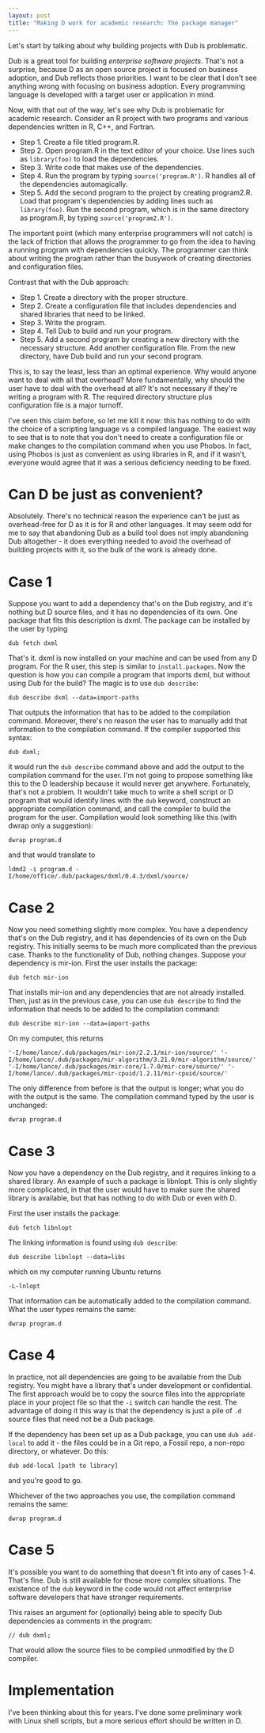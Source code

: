 ```yaml
---
layout: post
title: "Making D work for academic research: The package manager"
---
```

Let's start by talking about why building projects with Dub is problematic.

Dub is a great tool for building *enterprise software projects*. That's not a surprise, because D as an open source project is focused on business adoption, and Dub reflects those priorities. I want to be clear that I don't see anything wrong with focusing on business adoption. Every programming language is developed with a target user or application in mind.

Now, with that out of the way, let's see why Dub is problematic for academic research. Consider an R project with two programs and various dependencies written in R, C++, and Fortran.

- Step 1. Create a file titled program.R.
- Step 2. Open program.R in the text editor of your choice. Use lines such as `library(foo)` to load the dependencies.
- Step 3. Write code that makes use of the dependencies.
- Step 4. Run the program by typing `source('program.R')`. R handles all of the dependencies automagically.
- Step 5. Add the second program to the project by creating program2.R. Load that program's dependencies by adding lines such as `library(foo)`. Run the second program, which is in the same directory as program.R, by typing `source('program2.R')`.

The important point (which many enterprise programmers will not catch) is the lack of friction that allows the programmer to go from the idea to having a running program with dependencies quickly. The programmer can think about writing the program rather than the busywork of creating directories and configuration files.

Contrast that with the Dub approach:

- Step 1. Create a directory with the proper structure.
- Step 2. Create a configuration file that includes dependencies and shared libraries that need to be linked.
- Step 3. Write the program.
- Step 4. Tell Dub to build and run your program.
- Step 5. Add a second program by creating a new directory with the necessary structure. Add another configuration file. From the new directory, have Dub build and run your second program.

This is, to say the least, less than an optimal experience. Why would anyone want to deal with all that overhead? More fundamentally, why should the user have to deal with the overhead at all? It's not necessary if they're writing a program with R. The required directory structure plus configuration file is a major turnoff.

I've seen this claim before, so let me kill it now: this has nothing to do with the choice of a scripting language vs a compiled language. The easiest way to see that is to note that you don't need to create a configuration file or make changes to the compilation command when you use Phobos. In fact, using Phobos is just as convenient as using libraries in R, and if it wasn't, everyone would agree that it was a serious deficiency needing to be fixed.

# Can D be just as convenient?

Absolutely. There's no technical reason the experience can't be just as overhead-free for D as it is for R and other languages. It may seem odd for me to say that abandoning Dub as a build tool does not imply abandoning Dub altogether - it does everything needed to avoid the overhead of building projects with it, so the bulk of the work is already done.

# Case 1

Suppose you want to add a dependency that's on the Dub registry, and it's nothing but D source files, and it has no dependencies of its own. One package that fits this description is dxml. The package can be installed by the user by typing

```
dub fetch dxml
```

That's it. dxml is now installed on your machine and can be used from any D program. For the R user, this step is similar to `install.packages`. Now the question is how you can compile a program that imports dxml, but without using Dub for the build? The magic is to use `dub describe`:

```
dub describe dxml --data=import-paths
```

That outputs the information that has to be added to the compilation command. Moreover, there's no reason the user has to manually add that information to the compilation command. If the compiler supported this syntax:

```
dub dxml;
```

it would run the `dub describe` command above and add the output to the compilation command for the user. I'm not going to propose something like this to the D leadership because it would never get anywhere. Fortunately, that's not a problem. It wouldn't take much to write a shell script or D program that would identify lines with the `dub` keyword, construct an appropriate compilation command, and call the compiler to build the program for the user. Compilation would look something like this (with dwrap only a suggestion):

```
dwrap program.d
```

and that would translate to

```
ldmd2 -i program.d -I/home/office/.dub/packages/dxml/0.4.3/dxml/source/
```

# Case 2

Now you need something slightly more complex. You have a dependency that's on the Dub registry, and it has dependencies of its own on the Dub registry. This initially seems to be much more complicated than the previous case. Thanks to the functionality of Dub, nothing changes. Suppose your dependency is mir-ion. First the user installs the package:

```
dub fetch mir-ion
```

That installs mir-ion and any dependencies that are not already installed. Then, just as in the previous case, you can use `dub describe` to find the information that needs to be added to the compilation command:

```
dub describe mir-ion --data=import-paths
```

On my computer, this returns

```
'-I/home/lance/.dub/packages/mir-ion/2.2.1/mir-ion/source/' '-I/home/lance/.dub/packages/mir-algorithm/3.21.0/mir-algorithm/source/' '-I/home/lance/.dub/packages/mir-core/1.7.0/mir-core/source/' '-I/home/lance/.dub/packages/mir-cpuid/1.2.11/mir-cpuid/source/'
```
 
 The only difference from before is that the output is longer; what you do with the output is the same. The compilation command typed by the user is unchanged:
 
```
dwrap program.d
```

# Case 3 

Now you have a dependency on the Dub registry, and it requires linking to a shared library. An example of such a package is libnlopt. This is only slightly more complicated, in that the user would have to make sure the shared library is available, but that has nothing to do with Dub or even with D.

First the user installs the package:

```
dub fetch libnlopt
```

The linking information is found using `dub describe`:

```
dub describe libnlopt --data=libs
```

which on my computer running Ubuntu returns

```
-L-lnlopt
```

That information can be automatically added to the compilation command. What the user types remains the same:

```
dwrap program.d
```

# Case 4

In practice, not all dependencies are going to be available from the Dub registry. You might have a library that's under development or confidential. The first approach would be to copy the source files into the appropriate place in your project file so that the `-i` switch can handle the rest. The advantage of doing it this way is that the dependency is just a pile of `.d` source files that need not be a Dub package.

If the dependency has been set up as a Dub package, you can use `dub add-local` to add it - the files could be in a Git repo, a Fossil repo, a non-repo directory, or whatever. Do this:

```
dub add-local [path to library]
```

and you're good to go.

Whichever of the two approaches you use, the compilation command remains the same:

```
dwrap program.d
```

# Case 5

It's possible you want to do something that doesn't fit into any of cases 1-4. That's fine. Dub is still available for those more complex situations. The existence of the `dub` keyword in the code would not affect enterprise software developers that have stronger requirements.

This raises an argument for (optionally) being able to specify Dub dependencies as comments in the program:

```
// dub dxml;
```

That would allow the source files to be compiled unmodified by the D compiler.

# Implementation

I've been thinking about this for years. I've done some preliminary work with Linux shell scripts, but a more serious effort should be written in D.